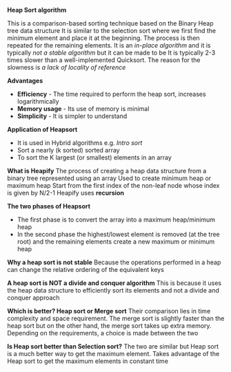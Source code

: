 **Heap Sort algorithm**

This is a comparison-based sorting technique based on the Binary Heap tree data structure
It is similar to the selection sort where we first find the minimum element and place it at the beginning. The process is then repeated for the remaining elements.
It is an *in-place algorithm* and it is typically *not a stable algorithm* but it can be made to be
It is typically 2-3 times slower than a well-implemented Quicksort. The reason for the slowness is *a lack of locality of reference*

**Advantages**
- **Efficiency** - The time required to perform the heap sort, increases logarithmically
- **Memory usage** - Its use of memory is minimal
- **Simplicity** - It is simpler to understand

**Application of Heapsort**
- It is used in Hybrid algorithms e.g. *Intro sort*
- Sort a nearly (k sorted) sorted array
- To sort the K largest (or smallest) elements in an array

**What is Heapify**
The process of creating a heap data structure from a binary tree represented using an array
Used to create minimum heap or maximum heap
Start from the first index of the non-leaf node whose index is given by N/2-1
Heapify uses **recursion**

**The two phases of Heapsort**
- The first phase is to convert the array into a maximum heap/minimum heap
- In the second phase the highest/lowest element is removed (at the tree root) and the remaining elements create a new maximum or minimum heap

**Why a heap sort is not stable**
Because the operations performed in a heap can change the relative ordering of the equivalent keys

**A heap sort is NOT a divide and conquer algorithm**
This is because it uses the heap data structure to efficiently sort its elements and not a divide and conquer approach

**Which is better? Heap sort or Merge sort**
Their comparison lies in time complexity and space requirement. The merge sort is slightly faster than the heap sort but on the other hand, the merge sort takes up extra memory. Depending on the requirements, a choice is made between the two 

**Is Heap sort better than Selection sort?**
The two are similar but Heap sort is a much better way to get the maximum element. Takes advantage of the Heap sort to get the maximum elements in constant time
